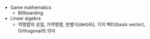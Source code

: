 * Game mathematics
    * Billboarding
* Linear algebra
    * 역행렬의 성질, 가역행렬, 판별식(det(A)), 기저 벡터(basis vector), Orthogonal의 의미
